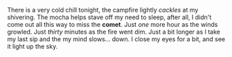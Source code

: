 There is a very cold chill tonight, the campfire lightly *cackles* at my shivering. The mocha helps stave off my need to sleep, after all, I didn't come out all this way to miss the **comet**. Just *one* more hour as the winds growled. Just *thirty* minutes as the fire went dim. Just a bit longer as I take my last sip and the my mind slows... down. I close my eyes for a bit, and see it light up the sky.
